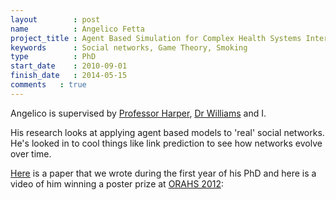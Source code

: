 ```yaml
---
layout        : post
name          : Angelico Fetta
project_title : Agent Based Simulation for Complex Health Systems Interventions
keywords      : Social networks, Game Theory, Smoking
type          : PhD
start_date    : 2010-09-01
finish_date   : 2014-05-15
comments   : true
---
```


Angelico is supervised by [Professor Harper](http://www.profpaulharper.com/), [Dr Williams](http://www.cardiff.ac.uk/maths/contactsandpeople/profiles/williamsje.html) and I.

His research looks at applying agent based models to 'real' social networks. He's looked in to cool things like link prediction to see how networks evolve over time.

[Here](http://www.sciencedirect.com/science/article/pii/S0378437111009897) is a paper that we wrote during the first year of his PhD and here is a video of him winning a poster prize at [ORAHS 2012](http://www.utwente.nl/mb/orahs2012/):
